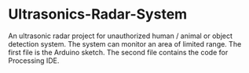 # Ultrasonics-Radar-System
An ultrasonic radar project for unauthorized human / animal or object detection system. The system can monitor an area of limited range.
The first file is the Arduino sketch.
The second file contains the code for Processing IDE.
